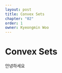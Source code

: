 ```yaml
---
layout: post
title: Convex Sets
chapter: "02"
order: 1
owner: Kyeongmin Woo
---
```


# Convex Sets

안녕하세요